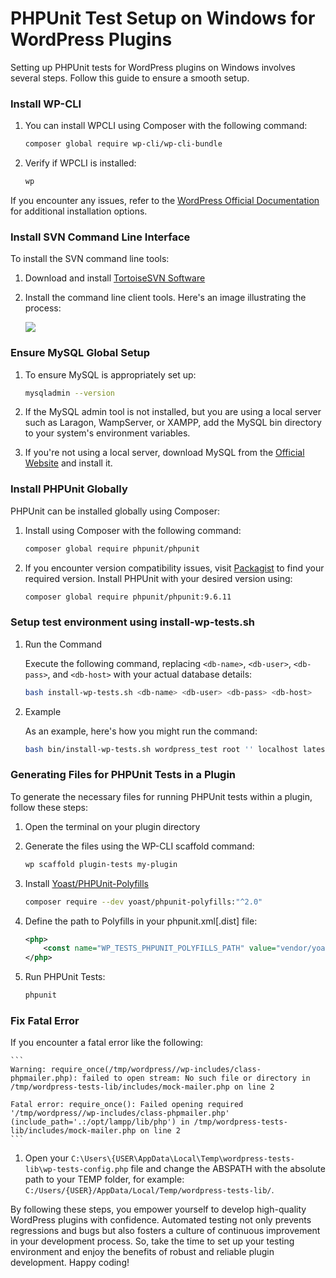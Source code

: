 # PHPUnit Test Setup on Windows for WordPress Plugins

Setting up PHPUnit tests for WordPress plugins on Windows involves several steps. Follow this guide to ensure a smooth setup.

### Install WP-CLI

1. You can install WPCLI using Composer with the following command:

	```sh
	composer global require wp-cli/wp-cli-bundle
	```

2. Verify if WPCLI is installed:
	```sh
	wp
	```
If you encounter any issues, refer to the [WordPress Official Documentation](https://make.wordpress.org/cli/handbook/guides/installing/) for additional installation options.

### Install SVN Command Line Interface

To install the SVN command line tools:

1. Download and install [TortoiseSVN Software](https://tortoisesvn.net/)
2. Install the command line client tools. Here's an image illustrating the process:

	<img src="https://i.ibb.co/FBFFQXx/image.png"/>


### Ensure MySQL Global Setup

1. To ensure MySQL is appropriately set up:
	```sh
	mysqladmin --version
	```

2. If the MySQL admin tool is not installed, but you are using a local server such as Laragon, WampServer, or XAMPP, add the MySQL bin directory to your system's environment variables.

2. If you're not using a local server, download MySQL from the [Official Website](https://dev.mysql.com/downloads/installer/) and install it.

###  Install PHPUnit Globally

PHPUnit can be installed globally using Composer:

1. Install using Composer with the following command:

	```sh
	composer global require phpunit/phpunit
	```

2. If you encounter version compatibility issues, visit [Packagist](https://packagist.org/packages/phpunit/phpunit) to find your required version. Install PHPUnit with your desired version using:

	```sh
	composer global require phpunit/phpunit:9.6.11
	```
### Setup test environment using install-wp-tests.sh

1. Run the Command

	Execute the following command, replacing `<db-name>`, `<db-user>`, `<db-pass>`, and `<db-host>` with your actual database details:

	```sh
	bash install-wp-tests.sh <db-name> <db-user> <db-pass> <db-host>	
	```
2. Example

	As an example, here's how you might run the command:
	```sh
	bash bin/install-wp-tests.sh wordpress_test root '' localhost latest
	```

### Generating Files for PHPUnit Tests in a Plugin

To generate the necessary files for running PHPUnit tests within a plugin, follow these steps:

1. Open the terminal on your plugin directory

2. Generate the files using the WP-CLI scaffold command:
	```sh
	wp scaffold plugin-tests my-plugin
	```
3. Install [Yoast/PHPUnit-Polyfills](https://github.com/Yoast/PHPUnit-Polyfills/)
	```sh
	composer require --dev yoast/phpunit-polyfills:"^2.0"
	```
4. Define the path to Polyfills in your phpunit.xml[.dist] file:
	```xml
	<php>
        <const name="WP_TESTS_PHPUNIT_POLYFILLS_PATH" value="vendor/yoast/phpunit-polyfills"/>
	</php>
	```
5. Run PHPUnit Tests:
	```sh
	phpunit
	```

### Fix Fatal Error
If you encounter a fatal error like the following:

	```
	Warning: require_once(/tmp/wordpress//wp-includes/class-phpmailer.php): failed to open stream: No such file or directory in /tmp/wordpress-tests-lib/includes/mock-mailer.php on line 2

	Fatal error: require_once(): Failed opening required '/tmp/wordpress//wp-includes/class-phpmailer.php' (include_path='.:/opt/lampp/lib/php') in /tmp/wordpress-tests-lib/includes/mock-mailer.php on line 2
	```
1. Open your `C:\Users\{USER\AppData\Local\Temp\wordpress-tests-lib\wp-tests-config.php` file and change the ABSPATH with the absolute path to your TEMP folder, for example: `C:/Users/{USER}/AppData/Local/Temp/wordpress-tests-lib/`.

By following these steps, you empower yourself to develop high-quality WordPress plugins with confidence. Automated testing not only prevents regressions and bugs but also fosters a culture of continuous improvement in your development process. So, take the time to set up your testing environment and enjoy the benefits of robust and reliable plugin development. Happy coding!
